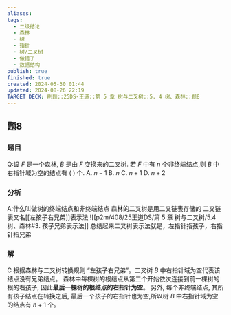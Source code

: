 ```yaml
---
aliases: 
tags:
  - 二级结论
  - 森林
  - 树
  - 指针
  - 树/二叉树
  - 做错了
  - 数据结构
publish: true
finished: true
created: 2024-05-30 01:44
updated: 2024-08-26 22:19
TARGET DECK: 刷题::25DS-王道::第 5 章 树与二叉树::5. 4 树、森林::题8
---
```

## 题8
### 题目
Q:设 $F$ 是一个森林, $B$ 是由 $F$ 变换来的二叉树. 若 $F$ 中有 $n$ 个非终端结点,则 $B$ 中右指针域为空的结点有 ( ) 个.
A. $n - 1$ 
B. $n$ 
C. $n + 1$ 
D. $n + 2$
### 分析
A:什么叫做树的终端结点和非终端结点
森林的二叉树是用二叉链表存储的
二叉链表又名[[左孩子右兄弟]]表示法
![[p2m/408/25王道DS/第 5 章 树与二叉树/5.4 树、森林#3. 孩子兄弟表示法]]
总结起来二叉树表示法就是，左指针指孩子，右指针指兄弟
### 解
C
根据森林与二叉树转换规则 “左孩子右兄弟”。二叉树 $B$ 中右指针域为空代表该结点没有兄弟结点。
森林中每棵树的根结点从第二个开始依次连接到前一棵树的根的右孩子, 因此**最后一棵树的根结点的右指针为空**。
另外, 每个非终端结点, 其所有孩子结点在转换之后, 最后一个孩子的右指针也为空,所以树 $B$ 中右指针域为空的结点有 $n + 1$ 个。
<!--ID: 1725344114658-->
